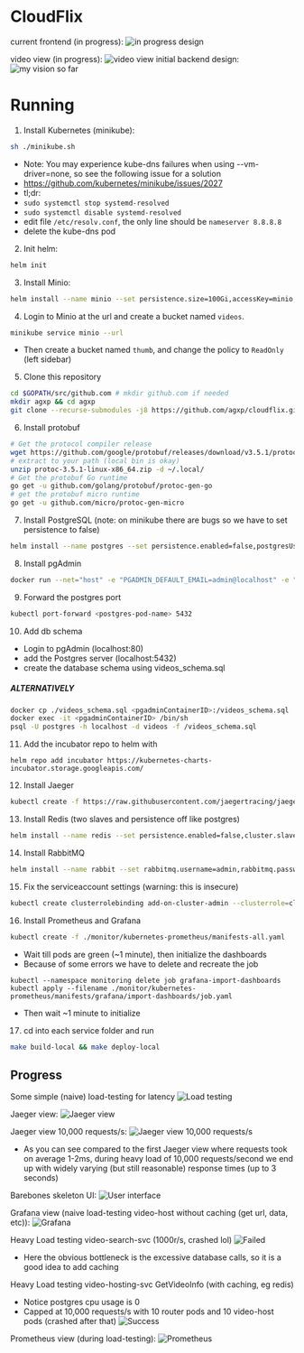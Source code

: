 
# CloudFlix  
current frontend (in progress):
![in progress design](https://lh6.googleusercontent.com/NCZ_Xj_BdA04zgOqwZRNDzQwh5-TISCGIzx3agh-RHYa25jf6FgXVEkJLvad49ixjudphAVQjoa7DrOUYzrICWjnqj7KjkJ7z82WMfMUdJFTSvbn0ZcK9CR9IT92Rod-Tn14E6Iw=s0)

video view (in progress):
![video view](https://lh5.googleusercontent.com/LOjTZ7lQRlinUMJ-UEHdTLW3ZxrkH6dhGUGhKanRt-p1hq8rl_1MEDICHEf1u0KsbLlbCKzgZAfKnVwBU9pJGZAX0OUTnwV-V2mnXPHqhK8f6GsGsSXY39IS47BHpWQPEgPVFj4w=s0)
initial backend design:  
![my vision so far](https://lh5.googleusercontent.com/pyLNBtKGMFikOiJm-84kRbuMRrPn3fOLfGBjYwx4_k5TzuRiKy7NBeJaNSz1gXu0JBWhdxrI1mriijemw6Ea_jYAByDUil8g3ljpHhy3dBQ_58T-Ljcjz-OW2feBY6wFc6YatBnl=s0)  
  
# Running  
1. Install Kubernetes (minikube):  
```sh  
sh ./minikube.sh
```  
- Note: You may experience kube-dns failures when using --vm-driver=none, so see the following issue for a solution
- https://github.com/kubernetes/minikube/issues/2027
- tl;dr: 
- `sudo systemctl stop systemd-resolved`
- `sudo systemctl disable systemd-resolved`
- edit file `/etc/resolv.conf`, the only line should be `nameserver 8.8.8.8`
- delete the kube-dns pod  
2. Init helm:  
```sh  
helm init 
```  
3. Install Minio:   
```sh
helm install --name minio --set persistence.size=100Gi,accessKey=minio,secretKey=minio123,service.type=LoadBalancer stable/minio  
```  
4. Login to Minio at the url and create a bucket named `videos`. 
```sh
minikube service minio --url
```
- Then create a bucket named `thumb`, and change the policy to `ReadOnly` (left sidebar)
5. Clone this repository
```sh
cd $GOPATH/src/github.com # mkdir github.com if needed
mkdir agxp && cd agxp
git clone --recurse-submodules -j8 https://github.com/agxp/cloudflix.git
```
6. Install protobuf
```sh
# Get the protocol compiler release
wget https://github.com/google/protobuf/releases/download/v3.5.1/protoc-3.5.1-linux-x86_64.zip
# extract to your path (local bin is okay)
unzip protoc-3.5.1-linux-x86_64.zip -d ~/.local/
# Get the protobuf Go runtime
go get -u github.com/golang/protobuf/protoc-gen-go
# get the protobuf micro runtime
go get -u github.com/micro/protoc-gen-micro
```
7. Install PostgreSQL (note: on minikube there are bugs so we have to set persistence to false)
```sh
helm install --name postgres --set persistence.enabled=false,postgresUser=postgres,postgresPassword=postgres123,postgresDatabase=videos,metrics.enabled=true stable/postgresql  
```
8. Install pgAdmin
```sh
docker run --net="host" -e "PGADMIN_DEFAULT_EMAIL=admin@localhost" -e "PGADMIN_DEFAULT_PASSWORD=pgadmin123" -d dpage/pgadmin4
```
9. Forward the postgres port 
```sh
kubectl port-forward <postgres-pod-name> 5432
```
10. Add db schema
- Login to pgAdmin (localhost:80)
- add the Postgres server (localhost:5432)
- create the database schema using videos_schema.sql
##### ALTERNATIVELY
```sh
docker cp ./videos_schema.sql <pgadminContainerID>:/videos_schema.sql
docker exec -it <pgadminContainerID> /bin/sh
psql -U postgres -h localhost -d videos -f /videos_schema.sql
```
11. Add the incubator repo to helm with 
```
helm repo add incubator https://kubernetes-charts-incubator.storage.googleapis.com/
```
12. Install Jaeger
```sh
kubectl create -f https://raw.githubusercontent.com/jaegertracing/jaeger-kubernetes/master/all-in-one/jaeger-all-in-one-template.yml
```
13. Install Redis (two slaves and persistence off like postgres)
```sh
helm install --name redis --set persistence.enabled=false,cluster.slaveCount=2,usePassword=false,metrics.enabled=true stable/redis
```
14. Install RabbitMQ
```sh
helm install --name rabbit --set rabbitmq.username=admin,rabbitmq.password=password,persistence.enabled=false stable/rabbitmq
```
15. Fix the serviceaccount settings (warning: this is insecure)
```sh
kubectl create clusterrolebinding add-on-cluster-admin --clusterrole=cluster-admin --serviceaccount=default:default
```
16. Install Prometheus and Grafana
```sh
kubectl create -f ./monitor/kubernetes-prometheus/manifests-all.yaml
```
- Wait till pods are green (~1 minute), then initialize the dashboards
- Because of some errors we have to delete and recreate the job 
```
kubectl --namespace monitoring delete job grafana-import-dashboards    
kubectl apply --filename ./monitor/kubernetes-prometheus/manifests/grafana/import-dashboards/job.yaml
```
- Then wait ~1 minute to initialize
17. cd into each service folder and run 
```sh
make build-local && make deploy-local
```

## Progress
Some simple (naive) load-testing for latency
![Load testing](https://lh3.googleusercontent.com/vm0TSr3Ezj-5WHb1QrLxc6o1XpQzGEn9GOKZ1C4q00Gw_YDmfT7YaNsddUt4Gnj3i-d4Wf5nLxNstsvYvz699GJDZUdqyZfflnTeVNHaZVrAWondt9Smr-Qr3bW3CLP6Uk-IItZ0=s0)

Jaeger view:
![Jaeger view](https://lh4.googleusercontent.com/rmslgs7gFze1oSLFdBhfqPcY7dsJ_HiYc3zEecJBttLF35vSjJsFSOtqKihRGzg97UBWrPTUvsBNV4hUBgG7u-d9wDZtfSd7McH7HorMgUOQqV3--X0QYDCTj6J4dqtEbn7pkmyv=s0)

Jaeger view 10,000 requests/s:
![Jaeger view 10,000 requests/s](https://lh5.googleusercontent.com/zD6QRBdLEI-fsOSqeLutnpavPs7Ay_WDbL1hhGjftY4wisEiVSLwCb5m7FCauxBgpD-7l0eAoy8Na38CuSn7THpaJvAC0W4NiFiTiBE_Ci3Dr0M4m7-C_ozUJhdiEwDjq_k3Kkoi=s0)
- As you can see compared to the first Jaeger view where requests took on average 1-2ms, during heavy load of 10,000 requests/second we end up with widely varying (but still reasonable) response times (up to 3 seconds)

Barebones skeleton UI:
![User interface](https://lh4.googleusercontent.com/LGdN-l5lC-WMlyCJdC1Fd9mNq2pt2ifBkdAHFtYrCcCHeY5bk5FnmIi6q1aEPn3YLU4nBlc6X_4fZDs9CoilAvkU0SuQ_ni1SlFwnUdFj7U8iOMsYG3xc50o0VAgof6w37obwVw7=s0)

Grafana view (naive load-testing video-host without caching (get url, data, etc)):
![Grafana](https://lh3.googleusercontent.com/por35HRMf-rY04wWIdex_Mh5q685jazjSjUloB40s4iAwMSM518KGTRpawLc39QKy7HejBKq9t_SNdViiPfyqXd0hfff-i4vlmdY59iBX4VhLyCq-m_TMexAfHqMX0V0NhEyrowP=s0)

Heavy Load testing video-search-svc (1000r/s, crashed lol)
![Failed](https://lh4.googleusercontent.com/ZwCdruhdvEb_JGk_uTSHskaCDZ6EYsmiYoAgJace1svYcg4yi6vwULLZRw6v-_AMA-Y9h2knxZZ9i2-Q475AuUOgy3IgOukr2CdPvPJrne_oKBk-tddkaVuaoZVGZKpglHQMT6Hr=s0)
- Here the obvious bottleneck is the excessive database calls, so it is a good idea to add caching

Heavy Load testing video-hosting-svc GetVideoInfo (with caching, eg redis)
- Notice postgres cpu usage is 0
- Capped at 10,000 requests/s with 10 router pods and 10 video-host pods (crashed after that)
![Success](https://lh5.googleusercontent.com/nsqiXpvMAE1DX-2rJ0WhVC1vquyY79zarvI_ViyNDl9FKzXT3QMTKZ7KhBWFLaeb0-lCcLhDfuqwJISmy2ouWkOrePu_ojN43gfIeyO4FiOTCJy5NhX6oKvL_-cpkxfMm8K_a2El=s0)


Prometheus view (during load-testing):
![Prometheus](https://lh6.googleusercontent.com/StrlXRaH8MLCydYrYmQSZvqIvN7LMn8Ev3eX_4D5VG0yDmL-mEfuuB47XrBkJRNE_W2W7CDTR1PJ8N6rBOP3E63PrMOzQkPgMLbKf5UMkEMQUPmQ46k9eaOEpKkJFTiNIbPhG0n-=s0)
